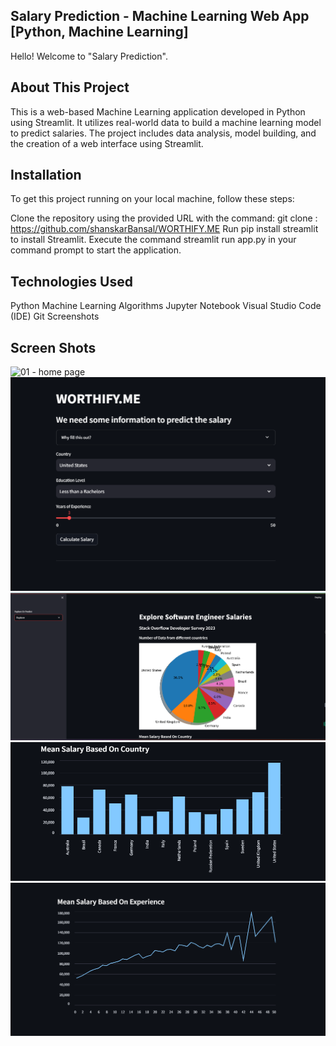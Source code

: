 ## Salary Prediction - Machine Learning Web App [Python, Machine Learning]

Hello! Welcome to "Salary Prediction".

## About This Project

This is a web-based Machine Learning application developed in Python using Streamlit. It utilizes real-world data to build a machine learning model to predict salaries. The project includes data analysis, model building, and the creation of a web interface using Streamlit.

## Installation

To get this project running on your local machine, follow these steps:

Clone the repository using the provided URL with the command: git clone : https://github.com/shanskarBansal/WORTHIFY.ME
Run pip install streamlit to install Streamlit.
Execute the command streamlit run app.py in your command prompt to start the application.

## Technologies Used

Python
Machine Learning Algorithms
Jupyter Notebook
Visual Studio Code (IDE)
Git
Screenshots

## Screen Shots

![01 - home page](image1.png)
![02 - predict salary](image-1.png)
![03 - explore](image-2.png)
![04 - histogram](image-3.png)
![05 - plot](image-4.png)
